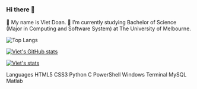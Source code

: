 ### Hi there 👋
🧔 My name is Viet Doan.
🌱 I’m currently studying Bachelor of Science (Major in Computing and Software System) at The University of Melbourne.

![Top Langs](https://github-readme-stats.vercel.app/api/top-langs/?username=viet-doan&theme=dracula)

[![Viet's GitHub stats](https://github-readme-stats.vercel.app/api?username=viet-doan&theme=dracula&hide=stars,prs,issues&show_icons=true)](https://github.com/viet-doan/github-readme-stats)

[![Viet's stats](https://github-readme-stats.vercel.app/api/wakatime?username=viet-doan)](https://github.com/viet-doan/github-readme-stats)



Languages
HTML5 CSS3 Python C PowerShell Windows Terminal MySQL Matlab 
<!--
**viet-doan/viet-doan** is a ✨ _special_ ✨ repository because its `README.md` (this file) appears on your GitHub profile.

Here are some ideas to get you started:

- 🔭 I’m currently working on ...
- 🌱 I’m currently learning ...
- 👯 I’m looking to collaborate on ...
- 🤔 I’m looking for help with ...
- 💬 Ask me about ...
- 📫 How to reach me: ...
- 😄 Pronouns: ...
- ⚡ Fun fact: ...
-->
